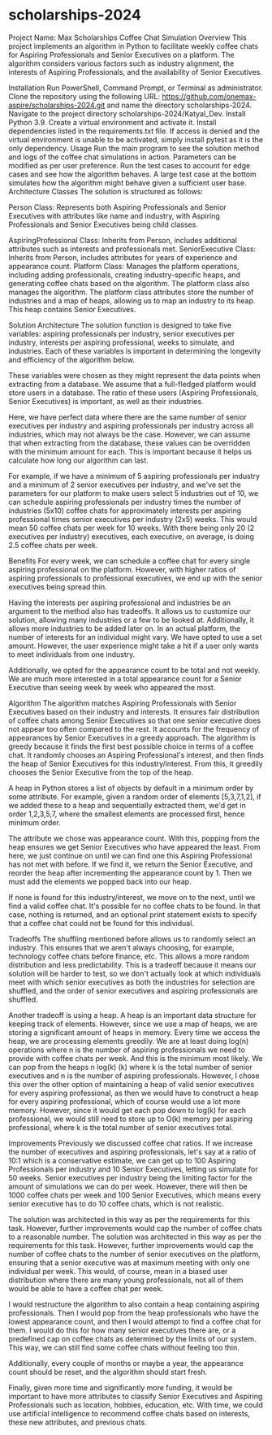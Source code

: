 # scholarships-2024
Project Name: Max Scholarships Coffee Chat Simulation
Overview
This project implements an algorithm in Python to facilitate weekly coffee chats for Aspiring Professionals and Senior Executives on a platform. The algorithm considers various factors such as industry alignment, the interests of Aspiring Professionals, and the availability of Senior Executives.

Installation
Run PowerShell, Command Prompt, or Terminal as administrator.
Clone the repository using the following URL: https://github.com/onemax-aspire/scholarships-2024.git and name the directory scholarships-2024.
Navigate to the project directory scholarships-2024/Katyal_Dev.
Install Python 3.9.
Create a virtual environment and activate it.
Install dependencies listed in the requirements.txt file.
If access is denied and the virtual environment is unable to be activated, simply install pytest as it is the only dependency.
Usage
Run the main program to see the solution method and logs of the coffee chat simulations in action. Parameters can be modified as per user preference.
Run the test cases to account for edge cases and see how the algorithm behaves. A large test case at the bottom simulates how the algorithm might behave given a sufficient user base.
Architecture
Classes
The solution is structured as follows:

Person Class: Represents both Aspiring Professionals and Senior Executives with attributes like name and industry, with Aspiring Professionals and Senior Executives being child classes.

AspiringProfessional Class: Inherits from Person, includes additional attributes such as interests and professionals met.
SeniorExecutive Class: Inherits from Person, includes attributes for years of experience and appearance count.
Platform Class: Manages the platform operations, including adding professionals, creating industry-specific heaps, and generating coffee chats based on the algorithm. The platform class also manages the algorithm. The platform class attributes store the number of industries and a map of heaps, allowing us to map an industry to its heap. This heap contains Senior Executives.

Solution Architecture
The solution function is designed to take five variables: aspiring professionals per industry, senior executives per industry, interests per aspiring professional, weeks to simulate, and industries. Each of these variables is important in determining the longevity and efficiency of the algorithm below.

These variables were chosen as they might represent the data points when extracting from a database. We assume that a full-fledged platform would store users in a database. The ratio of these users (Aspiring Professionals, Senior Executives) is important, as well as their industries.

Here, we have perfect data where there are the same number of senior executives per industry and aspiring professionals per industry across all industries, which may not always be the case. However, we can assume that when extracting from the database, these values can be overridden with the minimum amount for each. This is important because it helps us calculate how long our algorithm can last.

For example, if we have a minimum of 5 aspiring professionals per industry and a minimum of 2 senior executives per industry, and we've set the parameters for our platform to make users select 5 industries out of 10, we can schedule aspiring professionals per industry times the number of industries (5x10) coffee chats for approximately interests per aspiring professional times senior executives per industry (2x5) weeks. This would mean 50 coffee chats per week for 10 weeks. With there being only 20 (2 executives per industry) executives, each executive, on average, is doing 2.5 coffee chats per week.

Benefits
For every week, we can schedule a coffee chat for every single aspiring professional on the platform. However, with higher ratios of aspiring professionals to professional executives, we end up with the senior executives being spread thin.

Having the interests per aspiring professional and industries be an argument to the method also has tradeoffs. It allows us to customize our solution, allowing many industries or a few to be looked at. Additionally, it allows more industries to be added later on. In an actual platform, the number of interests for an individual might vary. We have opted to use a set amount. However, the user experience might take a hit if a user only wants to meet individuals from one industry.

Additionally, we opted for the appearance count to be total and not weekly. We are much more interested in a total appearance count for a Senior Executive than seeing week by week who appeared the most.

Algorithm
The algorithm matches Aspiring Professionals with Senior Executives based on their industry and interests. It ensures fair distribution of coffee chats among Senior Executives so that one senior executive does not appear too often compared to the rest. It accounts for the frequency of appearances by Senior Executives in a greedy approach. The algorithm is greedy because it finds the first best possible choice in terms of a coffee chat. It randomly chooses an Aspiring Professional's interest, and then finds the heap of Senior Executives for this industry/interest. From this, it greedily chooses the Senior Executive from the top of the heap.

A heap in Python stores a list of objects by default in a minimum order by some attribute. For example, given a random order of elements [5,3,7,1,2], if we added these to a heap and sequentially extracted them, we'd get in order 1,2,3,5,7, where the smallest elements are processed first, hence minimum order.

The attribute we chose was appearance count. With this, popping from the heap ensures we get Senior Executives who have appeared the least. From here, we just continue on until we can find one this Aspiring Professional has not met with before. If we find it, we return the Senior Executive, and reorder the heap after incrementing the appearance count by 1. Then we must add the elements we popped back into our heap.

If none is found for this industry/interest, we move on to the next, until we find a valid coffee chat. It's possible for no coffee chats to be found. In that case, nothing is returned, and an optional print statement exists to specify that a coffee chat could not be found for this individual.

Tradeoffs
The shuffling mentioned before allows us to randomly select an industry. This ensures that we aren't always choosing, for example, technology coffee chats before finance, etc. This allows a more random distribution and less predictability. This is a tradeoff because it means our solution will be harder to test, so we don't actually look at which individuals meet with which senior executives as both the industries for selection are shuffled, and the order of senior executives and aspiring professionals are shuffled.

Another tradeoff is using a heap. A heap is an important data structure for keeping track of elements. However, since we use a map of heaps, we are storing a significant amount of heaps in memory. Every time we access the heap, we are processing elements greedily. We are at least doing log(n) operations where n is the number of aspiring professionals we need to provide with coffee chats per week. And this is the minimum most likely. We can pop from the heaps n log(k) (k) where k is the total number of senior executives and n is the number of aspiring professionals. However, I chose this over the other option of maintaining a heap of valid senior executives for every aspiring professional, as then we would have to construct a heap for every aspiring professional, which of course would use a lot more memory. However, since it would get each pop down to log(k) for each professional, we would still need to store up to O(k) memory per aspiring professional, where k is the total number of senior executives total.

Improvements
Previously we discussed coffee chat ratios. If we increase the number of executives and aspiring professionals, let's say at a ratio of 10:1 which is a conservative estimate, we can get up to 100 Aspiring Professionals per industry and 10 Senior Executives, letting us simulate for 50 weeks. Senior executives per industry being the limiting factor for the amount of simulations we can do per week. However, there will then be 1000 coffee chats per week and 100 Senior Executives, which means every senior executive has to do 10 coffee chats, which is not realistic.

The solution was architected in this way as per the requirements for this task. However, further improvements would cap the number of coffee chats to a reasonable number. The solution was architected in this way as per the requirements for this task. However, further improvements would cap the number of coffee chats to the number of senior executives on the platform, ensuring that a senior executive was at maximum meeting with only one individual per week. This would, of course, mean in a biased user distribution where there are many young professionals, not all of them would be able to have a coffee chat per week.

I would restructure the algorithm to also contain a heap containing aspiring professionals. Then I would pop from the heap professionals who have the lowest appearance count, and then I would attempt to find a coffee chat for them. I would do this for how many senior executives there are, or a predefined cap on coffee chats as determined by the limits of our system. This way, we can still find some coffee chats without feeling too thin.

Additionally, every couple of months or maybe a year, the appearance count should be reset, and the algorithm should start fresh.

Finally, given more time and significantly more funding, it would be important to have more attributes to classify Senior Executives and Aspiring Professionals such as location, hobbies, education, etc. With time, we could use artificial intelligence to recommend coffee chats based on interests, these new attributes, and previous chats.

